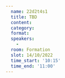 ```yaml
---
  name: 22d2t4s1
  title: TBD
  content:
  category: 
  format: 
  speakers: 
    - 
  room: Formation
  slot: 14/10/2022
  time_start: '10:15'
  time_end: '11:00'
---
```

